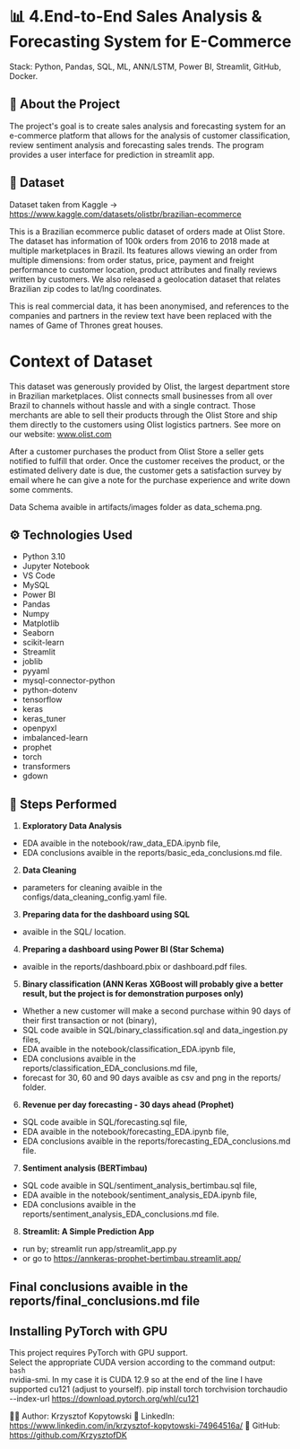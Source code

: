 # 📊 4.End-to-End Sales Analysis & Forecasting System for E-Commerce
Stack: Python, Pandas, SQL, ML, ANN/LSTM, Power BI, Streamlit, GitHub, Docker.

## 🧠 About the Project
The project's goal is to create sales analysis and forecasting system for an e-commerce platform that allows for the analysis of customer classification, review sentiment analysis and forecasting sales trends. The program provides a user interface for prediction in streamlit app.

## 📁 Dataset
Dataset taken from Kaggle -> https://www.kaggle.com/datasets/olistbr/brazilian-ecommerce

This is a Brazilian ecommerce public dataset of orders made at Olist Store. The dataset has information of 100k orders from 2016 to 2018 made at multiple marketplaces in Brazil. Its features allows viewing an order from multiple dimensions: from order status, price, payment and freight performance to customer location, product attributes and finally reviews written by customers. We also released a geolocation dataset that relates Brazilian zip codes to lat/lng coordinates.

This is real commercial data, it has been anonymised, and references to the companies and partners in the review text have been replaced with the names of Game of Thrones great houses.

# Context of Dataset
This dataset was generously provided by Olist, the largest department store in Brazilian marketplaces. Olist connects small businesses from all over Brazil to channels without hassle and with a single contract. Those merchants are able to sell their products through the Olist Store and ship them directly to the customers using Olist logistics partners. See more on our website: www.olist.com

After a customer purchases the product from Olist Store a seller gets notified to fulfill that order. Once the customer receives the product, or the estimated delivery date is due, the customer gets a satisfaction survey by email where he can give a note for the purchase experience and write down some comments.

Data Schema avaible in artifacts/images folder as data_schema.png.

## ⚙️ Technologies Used
- Python 3.10
- Jupyter Notebook
- VS Code
- MySQL
- Power BI
- Pandas
- Numpy
- Matplotlib
- Seaborn
- scikit-learn
- Streamlit
- joblib
- pyyaml
- mysql-connector-python
- python-dotenv
- tensorflow
- keras
- keras_tuner
- openpyxl
- imbalanced-learn
- prophet
- torch
- transformers
- gdown

## 🧪 Steps Performed
1. **Exploratory Data Analysis**
- EDA avaible in the notebook/raw_data_EDA.ipynb file,
- EDA conclusions avaible in the reports/basic_eda_conclusions.md file.
   
2. **Data Cleaning**
- parameters for cleaning avaible in the configs/data_cleaning_config.yaml file.
   
3. **Preparing data for the dashboard using SQL**
- avaible in the SQL/ location.
   
4. **Preparing a dashboard using Power BI (Star Schema)**
- avaible in the reports/dashboard.pbix or dashboard.pdf files.

5. **Binary classification (ANN Keras**
**XGBoost will probably give a better result, but the project is for demonstration purposes only)**
- Whether a new customer will make a second purchase within 90 days of their first transaction or not (binary),
- SQL code avaible in SQL/binary_classification.sql and data_ingestion.py files,
- EDA avaible in the notebook/classification_EDA.ipynb file,
- EDA conclusions avaible in the reports/classification_EDA_conclusions.md file,
- forecast for 30, 60 and 90 days avaible as csv and png in the reports/ folder.

6. **Revenue per day forecasting - 30 days ahead (Prophet)**
- SQL code avaible in SQL/forecasting.sql file,
- EDA avaible in the notebook/forecasting_EDA.ipynb file,
- EDA conclusions avaible in the reports/forecasting_EDA_conclusions.md file.

7. **Sentiment analysis (BERTimbau)**
- SQL code avaible in SQL/sentiment_analysis_bertimbau.sql file,
- EDA avaible in the notebook/sentiment_analysis_EDA.ipynb file,
- EDA conclusions avaible in the reports/sentiment_analysis_EDA_conclusions.md file.

8. **Streamlit: A Simple Prediction App**
- run by; streamlit run app/streamlit_app.py
- or go to https://annkeras-prophet-bertimbau.streamlit.app/

## Final conclusions avaible in the reports/final_conclusions.md file

## Installing PyTorch with GPU
This project requires PyTorch with GPU support.  
Select the appropriate CUDA version according to the command output:  
```bash```  
nvidia-smi.
In my case it is CUDA 12.9 so at the end of the line I have supported cu121 (adjust to yourself).
pip install torch torchvision torchaudio --index-url https://download.pytorch.org/whl/cu121

🧑‍💼 Author: Krzysztof Kopytowski
📎 LinkedIn: https://www.linkedin.com/in/krzysztof-kopytowski-74964516a/
📎 GitHub: https://github.com/KrzysztofDK
